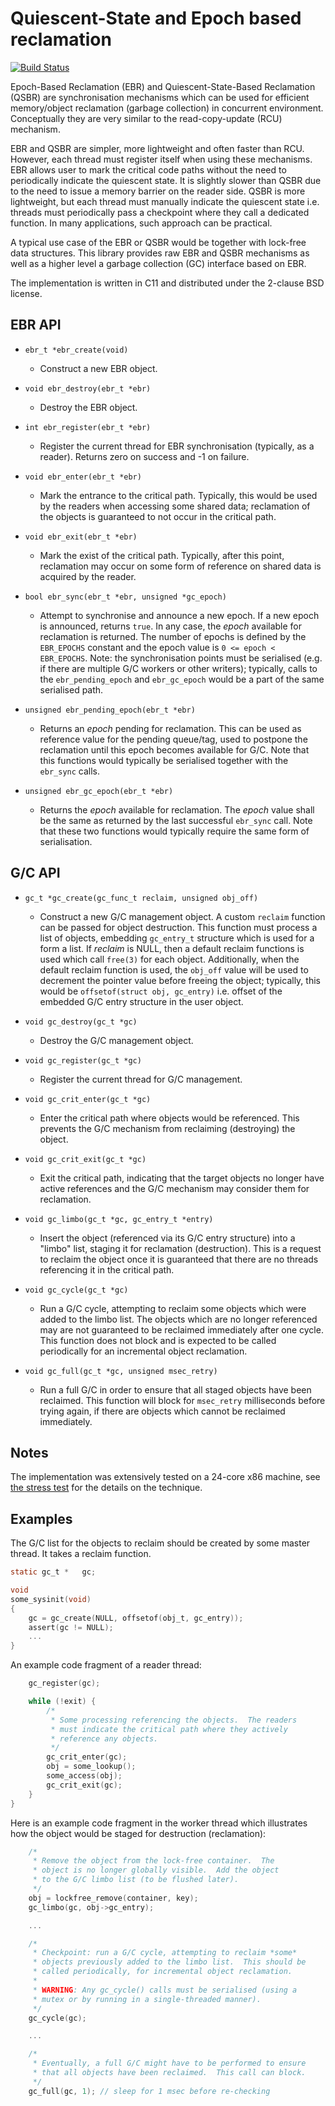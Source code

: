 # Quiescent-State and Epoch based reclamation

[![Build Status](https://travis-ci.org/rmind/libqsbr.svg?branch=master)](https://travis-ci.org/rmind/libqsbr)

Epoch-Based Reclamation (EBR) and Quiescent-State-Based Reclamation (QSBR)
are synchronisation mechanisms which can be used for efficient memory/object
reclamation (garbage collection) in concurrent environment.  Conceptually
they are very similar to the read-copy-update (RCU) mechanism.

EBR and QSBR are simpler, more lightweight and often faster than RCU.
However, each thread must register itself when using these mechanisms.
EBR allows user to mark the critical code paths without the need to
periodically indicate the quiescent state.  It is slightly slower than
QSBR due to the need to issue a memory barrier on the reader side.
QSBR is more lightweight, but each thread must manually indicate the
quiescent state i.e. threads must periodically pass a checkpoint where
they call a dedicated function.  In many applications, such approach
can be practical.

A typical use case of the EBR or QSBR would be together with lock-free
data structures.  This library provides raw EBR and QSBR mechanisms as
well as a higher level a garbage collection (GC) interface based on EBR.

The implementation is written in C11 and distributed under the
2-clause BSD license.

## EBR API

* `ebr_t *ebr_create(void)`
  * Construct a new EBR object.

* `void ebr_destroy(ebr_t *ebr)`
  * Destroy the EBR object.

* `int ebr_register(ebr_t *ebr)`
  * Register the current thread for EBR synchronisation (typically,
  as a reader).  Returns zero on success and -1 on failure.

* `void ebr_enter(ebr_t *ebr)`
  * Mark the entrance to the critical path.  Typically, this would be
  used by the readers when accessing some shared data; reclamation of
  the objects is guaranteed to not occur in the critical path.

* `void ebr_exit(ebr_t *ebr)`
  * Mark the exist of the critical path.  Typically, after this point,
  reclamation may occur on some form of reference on shared data is
  acquired by the reader.

* `bool ebr_sync(ebr_t *ebr, unsigned *gc_epoch)`
  * Attempt to synchronise and announce a new epoch.  If a new epoch
  is announced, returns `true`.  In any case, the _epoch_ available for
  reclamation is returned.  The number of epochs is defined by the
  `EBR_EPOCHS` constant and the epoch value is `0 <= epoch < EBR_EPOCHS`.
  Note: the synchronisation points must be serialised (e.g. if there
  are multiple G/C workers or other writers); typically, calls to the
  `ebr_pending_epoch` and `ebr_gc_epoch` would be a part of the same
  serialised path.

* `unsigned ebr_pending_epoch(ebr_t *ebr)`
  * Returns an _epoch_ pending for reclamation.  This can be used as
  reference value for the pending queue/tag, used to postpone the
  reclamation until this epoch becomes available for G/C.  Note that
  this functions would typically be serialised together with the
  `ebr_sync` calls.

* `unsigned ebr_gc_epoch(ebr_t *ebr)`
  * Returns the _epoch_ available for reclamation.  The _epoch_ value
  shall be the same as returned by the last successful `ebr_sync` call.
  Note that these two functions would typically require the same form
  of serialisation.

## G/C API

* `gc_t *gc_create(gc_func_t reclaim, unsigned obj_off)`
  * Construct a new G/C management object.  A custom `reclaim` function
  can be passed for object destruction.  This function must process a list
  of objects, embedding `gc_entry_t` structure which is used for a form a
  list.  If _reclaim_ is NULL, then a default reclaim functions is used
  which call `free(3)` for each object.  Additionally, when the default
  reclaim function is used, the `obj_off` value will be used to decrement
  the pointer value before freeing the object; typically, this would be
  `offsetof(struct obj, gc_entry)` i.e. offset of the embedded G/C entry
  structure in the user object.

* `void gc_destroy(gc_t *gc)`
  * Destroy the G/C management object.

* `void gc_register(gc_t *gc)`
  * Register the current thread for G/C management.

* `void gc_crit_enter(gc_t *gc)`
  * Enter the critical path where objects would be referenced.  This
  prevents the G/C mechanism from reclaiming (destroying) the object.

* `void gc_crit_exit(gc_t *gc)`
  * Exit the critical path, indicating that the target objects no
  longer have active references and the G/C mechanism may consider
  them for reclamation.

* `void gc_limbo(gc_t *gc, gc_entry_t *entry)`
  * Insert the object (referenced via its G/C entry structure) into a
  "limbo" list, staging it for reclamation (destruction).  This is a
  request to reclaim the object once it is guaranteed that there are
  no threads referencing it in the critical path.

* `void gc_cycle(gc_t *gc)`
  * Run a G/C cycle, attempting to reclaim some objects which were
  added to the limbo list.  The objects which are no longer referenced
  may are not guaranteed to be reclaimed immediately after one cycle.
  This function does not block and is expected to be called periodically
  for an incremental object reclamation.

* `void gc_full(gc_t *gc, unsigned msec_retry)`
  * Run a full G/C in order to ensure that all staged objects have been
  reclaimed.  This function will block for `msec_retry` milliseconds before
  trying again, if there are objects which cannot be reclaimed immediately.

## Notes

The implementation was extensively tested on a 24-core x86 machine,
see [the stress test](src/t_stress.c) for the details on the technique.

## Examples ###

The G/C list for the objects to reclaim should be created by some master
thread.  It takes a reclaim function.
```c
static gc_t *	gc;

void
some_sysinit(void)
{
	gc = gc_create(NULL, offsetof(obj_t, gc_entry));
	assert(gc != NULL);
	...
}
```

An example code fragment of a reader thread:
```c
	gc_register(gc);

	while (!exit) {
		/*
		 * Some processing referencing the objects.  The readers
		 * must indicate the critical path where they actively
		 * reference any objects.
		 */
		gc_crit_enter(gc);
		obj = some_lookup();
		some_access(obj);
		gc_crit_exit(gc);
	}
}
```

Here is an example code fragment in the worker thread which illustrates
how the object would be staged for destruction (reclamation):
```c
	/*
	 * Remove the object from the lock-free container.  The
	 * object is no longer globally visible.  Add the object
	 * to the G/C limbo list (to be flushed later).
	 */
	obj = lockfree_remove(container, key);
	gc_limbo(gc, obj->gc_entry);

	...

	/*
	 * Checkpoint: run a G/C cycle, attempting to reclaim *some*
	 * objects previously added to the limbo list.  This should be
	 * called periodically, for incremental object reclamation.
	 *
	 * WARNING: Any gc_cycle() calls must be serialised (using a
	 * mutex or by running in a single-threaded manner).
	 */
	gc_cycle(gc);

	...

	/*
	 * Eventually, a full G/C might have to be performed to ensure
	 * that all objects have been reclaimed.  This call can block.
	 */
	gc_full(gc, 1); // sleep for 1 msec before re-checking
```
